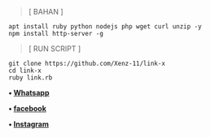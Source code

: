 > [ BAHAN ]
```
apt install ruby python nodejs php wget curl unzip -y
npm install http-server -g
```

> [ RUN SCRIPT ]
```
git clone https://github.com/Xenz-11/link-x
cd link-x
ruby link.rb
```

<b> • [Whatsapp](https://wa.me/6283138613993)

<b> • [facebook](https://www.facebook.com/inu.pembangkang.7)

<b> • [Instagram](https://www.instagram.com/p/CdYG_kRPFwJ/)




